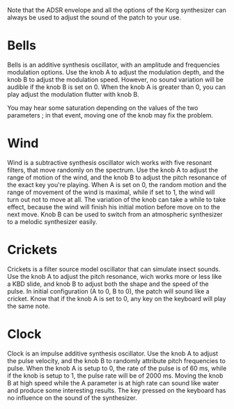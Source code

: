 Note that the ADSR envelope and all the options of the Korg synthesizer can always be used to adjust the sound of the patch to your use.

# Bells

Bells is an additive synthesis oscillator, with an amplitude and frequencies modulation options.
Use the knob A to adjust the modulation depth, and the knob B to adjust the modulation speed.
However, no sound variation will be audible if the knob B is set on 0. When the knob A is greater than 0, you can play adjust the modulation flutter with knob B.

You may hear some saturation depending on the values of the two parameters ; in that event, moving one of the knob may fix the problem.

# Wind

Wind is a subtractive synthesis oscillator wich works with five resonant filters, that move randomly on the spectrum.
Use the knob A to adjust the range of motion of the wind, and the knob B to adjust the pitch resonance of the exact key you're playing. When A is set on 0, the random motion and the range of movement of the wind is maximal, while if set to 1, the wind will turn out not to move at all. The variation of the knob can take a while to take effect, because the wind will finish his initial motion before move on to the next move.
Knob B can be used to switch from an atmospheric synthesizer to a melodic synthesizer easily.

# Crickets

Crickets is a filter source model oscillator that can simulate insect sounds. 
Use the knob A to adjust the pitch resonance, wich works more or less like a KBD slide, and knob B to adjust both the shape and the speed of the pulse.
In initial configuration (A to 0, B to 0), the patch will sound like a cricket. Know that if the knob A is set to 0, any key on the keyboard will play the same note.

# Clock

Clock is an impulse additive synthesis oscillator. 
Use the knob A to adjust the pulse velocity, and the knob B to randomly attribute pitch frequencies to pulse.
When the knob A is setup to 0, the rate of the pulse is of 60 ms, while if the knob is setup to 1, the pulse rate will be of 2000 ms.
Moving the knob B at high speed while the A parameter is at high rate can sound like water and produce some interesting results.
The key pressed on the keyboard has no influence on the sound of the synthesizer.
